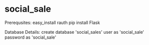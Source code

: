 # social_sale
Prerequsites:
 easy_install rauth
 pip install Flask
 
Database Details:
  create database 'social_sales'
  user as 'social_sale'
  password as 'social_sale'
